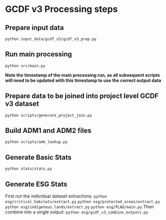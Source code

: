 
# GCDF v3 Processing steps


## Prepare input data
`python input_data/gcdf_v3/gcdf_v3_prep.py`

## Run main processing
`python src/main.py`

**Note the timestamp of the main processing run, as all subsequent scripts will need to be updated with this timestamp to use the correct output data**


## Prepare data to be joined into project level GCDF v3 dataset

`python scripts/generate_project_join.py`


## Build ADM1 and ADM2 files

`python scripts/adm_lookup.py`


## Generate Basic Stats

`python stats/stats.py`


## Generate ESG Stats

First run the individual dataset extractions:
`python esg/critical_habitats/extract.py`
`python esg/protected_areas/extract.py`
`python esg/indigenous_lands/extract.py`
`python esg/PLAD/main.py`
Then combine into a single output:
`python esg/gcdf_v3_combine_outputs.py`
